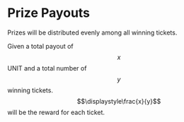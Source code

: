 # Prize Payouts

Prizes will be distributed evenly among all winning tickets.&#x20;

Given a total payout of $$x$$ UNIT and a total number of $$y$$ winning tickets. $$\displaystyle\frac{x}{y}$$ will be the reward for each ticket.
